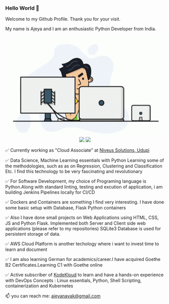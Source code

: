 ### Hello World 👋

Welcome to my Github Profile. Thank you for your visit.

My name is Ajeya and I am an enthusiastic Python Developer from India.

<p align="center">
  <img align="right" alt="GIF" src="https://github.com/ajeyln/ajeyln/blob/main/tenor.gif?raw=true" width="500" height="320" />
  <img src="https://github-readme-stats.vercel.app/api?username=ajeyln&count_private=true&show_icons=true&include_all_commits=true&theme=tokyonight" height="170px">
  <img src="https://github-readme-stats.vercel.app/api/top-langs/?username=ajeyln&layout=compact&theme=tokyonight" height="170px">
</p>

✅  Currently working as "Cloud Associate" at [Niveus Solutions, Udupi](https://niveussolutions.com/) <br />

✅  Data Science, Machine Learning essentials with Python Learning some of the methodologies, such as as on Regression, Clustering and Classification Etc.
I find this technology to be very fascinating and revolutionary <br />

✅  For Software Development, my choice of Programing language is Python.Along with standard linting, testing and excution of application, i am building Jenkins Pipelines locally for CI/CD <br />

✅  Dockers and Containers are something I find very interesting. I have done some basic setup with Database, Flask Python containers <br />

✅  Also I have done small projects on Web Applications using HTML, CSS, JS and Python Flask. Implemented both Server and Client side web applications (please refer to my repositories) SQLite3 Database is used for persistent storage of data. <br />

✅ AWS Cloud Platform is another techology where i want to invest time to learn and document <br />

✅  I am also learning German for academics/career.I have acquired Goethe B2 Certificates.Learning C1 with Goethe online <br />

✅  Active subscriber of [KodeKloud](https://kodekloud.com/) to learn and have a hands-on experience with DevOps Concepts : Linux essentials, Python, Shell Scripting, containerization and Kubernetes <br />

 📫 you can reach me: [ajeyanayak@gmail.com](mailto:ajeyanayak@gmail.com)
